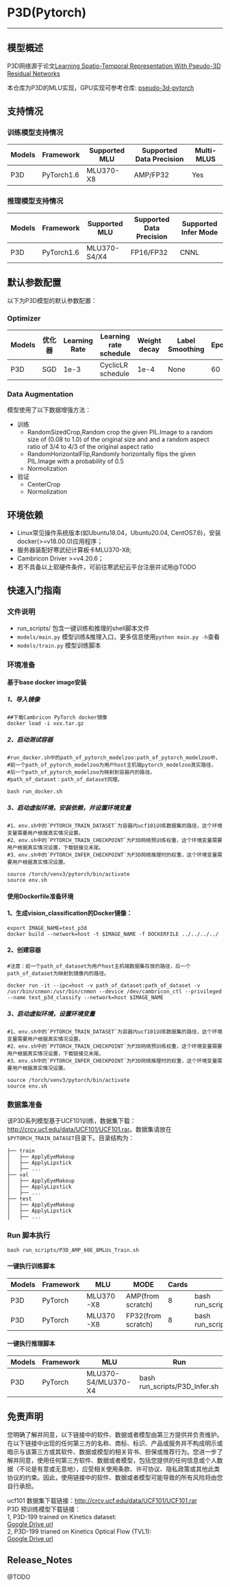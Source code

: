 # P3D(Pytorch)
---
## 模型概述
  P3D网络源于论文[Learning Spatio-Temporal Representation With Pseudo-3D Residual Networks](https://openaccess.thecvf.com/content_ICCV_2017/papers/Qiu_Learning_Spatio-Temporal_Representation_ICCV_2017_paper.pdf)

  本仓库为P3D的MLU实现，GPU实现可参考仓库: [pseudo-3d-pytorch](https://github.com/naviocean/pseudo-3d-pytorch/tree/50297d11248630792709782f467982e80c281384)

## 支持情况
### 训练模型支持情况
Models  | Framework  | Supported MLU   | Supported Data Precision  | Multi-MLUS |
----- | ----- | ----- | ----- | ----- |
P3D  | PyTorch1.6  | MLU370-X8  | AMP/FP32  | Yes  |

### 推理模型支持情况
Models  | Framework  | Supported MLU   | Supported Data Precision   | Supported Infer Mode | 
----- | ----- | ----- | ----- | ----- |
P3D  | PyTorch1.6  | MLU370-S4/X4  | FP16/FP32  | CNNL |

## 默认参数配置
以下为P3D模型的默认参数配置：

### Optimizer
Models  | 优化器  | Learning Rate   | Learning rate schedule |  Weight decay | Label Smoothing | Epoch
---- | ----- | ----- | ----- | ----- | ----- |---- |
P3D  | SGD  | 1e-3  | CyclicLR schedule  | 1e-4 | None | 60

### Data Augmentation
模型使用了以下数据增强方法：
* 训练
    * RandomSizedCrop,Random crop the given PIL.Image to a random size of (0.08 to 1.0) of the original size and and a random aspect ratio of 3/4 to 4/3 of the original aspect ratio
    * RandomHorizontalFlip,Randomly horizontally flips the given PIL.Image with a probability of 0.5
    * Normolization
* 验证
    * CenterCrop    
    * Normolization


## 环境依赖
* Linux常见操作系统版本(如Ubuntu18.04，Ubuntu20.04, CentOS7.6)，安装docker(>=v18.00.0)应用程序；
* 服务器装配好寒武纪计算板卡MLU370-X8;
* Cambricon Driver >=v4.20.6；
* 若不具备以上软硬件条件，可前往寒武纪云平台注册并试用@TODO

## 快速入门指南

### 文件说明
- run_scripts/ 包含一键训练和推理的shell脚本文件
- `models/main.py` 模型训练&推理入口，更多信息使用`python main.py -h`查看
- `models/train.py` 模型训练脚本

### 环境准备
#### 基于base docker image安装
##### 1、导入镜像
```
##下载Cambricon PyTorch docker镜像
docker load -i xxx.tar.gz
```

##### 2、启动测试容器
```
#run_docker.sh中的path_of_pytorch_modelzoo:path_of_pytorch_modelzoo中，
#前一个path_of_pytorch_modelzoo为用户host主机端pytorch_modelzoo真实路径，
#后一个path_of_pytorch_modelzoo为映射到容器内的路径。
#path_of_dataset：path_of_dataset同理。

bash run_docker.sh
```

##### 3、启动虚拟环境，安装依赖，并设置环境变量

```
#1、env.sh中的`PYTORCH_TRAIN_DATASET`为容器内ucf101训练数据集的路径，这个环境变量需要用户根据真实情况设置。 
#2、env.sh中的`PYTORCH_TRAIN_CHECKPOINT`为P3D网络预训练权重，这个环境变量需要用户根据真实情况设置，下载链接见末尾。 
#3、env.sh中的`PYTORCH_INFER_CHECKPOINT`为P3D网络推理时的权重，这个环境变量需要用户根据真实情况设置。 

source /torch/venv3/pytorch/bin/activate
source env.sh
```


#### 使用Dockerfile准备环境
#### 1、生成vision_classification的Docker镜像：

```
export IMAGE_NAME=test_p3d
docker build --network=host -t $IMAGE_NAME -f DOCKERFILE ../../../../
```

####  2、创建容器

```
#注意：前一个path_of_dataset为用户host主机端数据集存放的路径，后一个path_of_dataset为映射到镜像内的路径。

docker run -it --ipc=host -v path_of_dataset:path_of_dataset -v /usr/bin/cnmon:/usr/bin/cnmon --device /dev/cambricon_ctl --privileged --name test_p3d_classify --network=host $IMAGE_NAME
```

##### 3、启动虚拟环境，设置环境变量

```
#1、env.sh中的`PYTORCH_TRAIN_DATASET`为容器内ucf101训练数据集的路径，这个环境变量需要用户根据真实情况设置。 
#2、env.sh中的`PYTORCH_TRAIN_CHECKPOINT`为P3D网络预训练权重，这个环境变量需要用户根据真实情况设置，下载链接见末尾。
#3、env.sh中的`PYTORCH_INFER_CHECKPOINT`为P3D网络推理时的权重，这个环境变量需要用户根据真实情况设置。 

source /torch/venv3/pytorch/bin/activate
source env.sh
```

### 数据集准备
该P3D系列模型基于UCF101训练，数据集下载：<http://crcv.ucf.edu/data/UCF101/UCF101.rar>。数据集请放在` $PYTORCH_TRAIN_DATASET`目录下。目录结构为：
```
├── train
│   ├── ApplyEyeMakeup
│   ├── ApplyLipstick
│   ├── ...
├── val
│   ├── ApplyEyeMakeup
│   ├── ApplyLipstick
│   ├── ...
├── test
│   ├── ApplyEyeMakeup
│   ├── ApplyLipstick
│   ├── ...
```

### Run 脚本执行
```
bash run_scripts/P3D_AMP_60E_8MLUs_Train.sh
```

#### 一键执行训练脚本
Models  | Framework  | MLU   | MODE  | Cards  | Run
----- | ----- | ----- | ----- | ----- | ----- |
P3D  | PyTorch  | MLU370-X8  |  AMP(from scratch)  | 8  | bash run_scripts/P3D_AMP_60E_8MLUs_Train.sh
P3D  | PyTorch  | MLU370-X8  | FP32(from scratch)  | 8  | bash run_scripts/P3D_FP32_60E_8MLUs_Train.sh


#### 一键执行推理脚本
Models  | Framework  | MLU   |Run
----- | ----- | ----- | ----- | 
P3D  | PyTorch  | MLU370-S4/MLU370-X4 | bash run_scripts/P3D_Infer.sh


## 免责声明
您明确了解并同意，以下链接中的软件、数据或者模型由第三方提供并负责维护。在以下链接中出现的任何第三方的名称、商标、标识、产品或服务并不构成明示或暗示与该第三方或其软件、数据或模型的相关背书、担保或推荐行为。您进一步了解并同意，使用任何第三方软件、数据或者模型，包括您提供的任何信息或个人数据（不论是有意或无意地），应受相关使用条款、许可协议、隐私政策或其他此类协议的约束。因此，使用链接中的软件、数据或者模型可能导致的所有风险将由您自行承担。

ucf101 数据集下载链接：http://crcv.ucf.edu/data/UCF101/UCF101.rar      \
P3D 预训练模型下载链接：  \
1, P3D-199 trained on Kinetics dataset:     \
 [Google Drive url](https://drive.google.com/drive/folders/1u_l-yvhS0shpW6e0tCiqPE7Bd1qQZKdD) \
2, P3D-199 trianed on Kinetics Optical Flow (TVL1):       \
 [Google Drive url](https://drive.google.com/drive/folders/1u_l-yvhS0shpW6e0tCiqPE7Bd1qQZKdD)


## Release_Notes
@TODO
